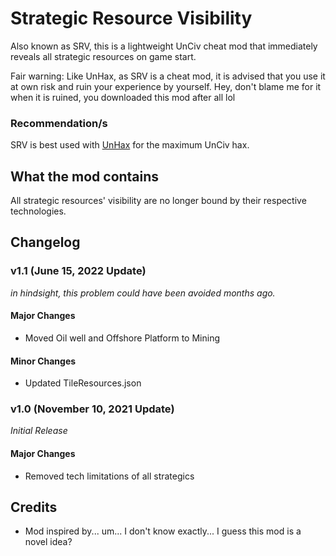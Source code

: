 # Strategic Resource Visibility
Also known as SRV, this is a lightweight UnCiv cheat mod that immediately reveals all strategic resources on game start.

Fair warning: Like UnHax, as SRV is a cheat mod, it is advised that you use it at own risk and ruin your 
experience by yourself. Hey, don't blame me for it when it is ruined, you downloaded this mod after all lol

### Recommendation/s
SRV is best used with [UnHax](https://github.com/not-navyblue/UnHax) for the maximum UnCiv hax.

## What the mod contains
All strategic resources' visibility are no longer bound by their respective technologies.

## Changelog
### v1.1 (June 15, 2022 Update)
*in hindsight, this problem could have been avoided months ago.*
#### Major Changes
- Moved Oil well and Offshore Platform to Mining
#### Minor Changes
- Updated TileResources.json

### v1.0 (November 10, 2021 Update)
*Initial Release*
#### Major Changes
- Removed tech limitations of all strategics<br>

## Credits
- Mod inspired by... um... I don't know exactly... I guess this mod is a novel idea?
